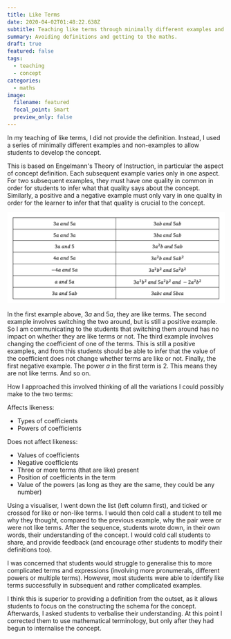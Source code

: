 ```yaml
---
title: Like Terms
date: 2020-04-02T01:48:22.638Z
subtitle: Teaching like terms through minimally different examples and non-examples.
summary: Avoiding definitions and getting to the maths.
draft: true
featured: false
tags:
  - teaching
  - concept
categories:
  - maths
image:
  filename: featured
  focal_point: Smart
  preview_only: false
---
```

In my teaching of like terms, I did not provide the definition. Instead, I used a series of minimally different examples and non-examples to allow students to develop the concept.

This is based on Engelmann's Theory of Instruction, in particular the aspect of concept definition. Each subsequent example varies only in one aspect. For two subsequent examples, they must have one quality in common in order for students to infer what that quality says about the concept. Similarly, a positive and a negative example must only vary in one quality in order for the learner to infer that that quality is crucial to the concept.

![](screen-shot-2020-04-17-at-7.45.45-pm.png "Sequence of Like Terms")

In the first example above, $3a$ and $5a$, they are like terms. The second example involves switching the two around, but is still a positive example. So I am communicating to the students that switching them around has no impact on whether they are like terms or not. The third example involves changing the coefficient of one of the terms. This is still a positive examples, and from this students should be able to infer that the value of the coefficient does not change whether terms are like or not. Finally, the first negative example. The power $a$ in the first term is 2. This means they are not like terms. And so on.

How I approached this involved thinking of all the variations I could possibly make to the two terms:

Affects likeness:

* Types of coefficients
* Powers of coefficients

Does not affect likeness:

* Values of coefficients
* Negative coefficients
* Three or more terms (that are like) present
* Position of coefficients in the term
* Value of the powers (as long as they are the same, they could be any number)

Using a visualiser, I went down the list (left column first), and ticked or crossed for like or non-like terms. I would then cold call a student to tell me why they thought, compared to the previous example, why the pair were or were not like terms. After the sequence, students wrote down, in their own words, their understanding of the concept. I would cold call students to share, and provide feedback (and encourage other students to modify their definitions too).

I was concerned that students would struggle to generalise this to more complicated terms and expressions (involving more pronumerals, different powers or multiple terms). However, most students were able to identify like terms successfully in subsequent and rather complicated examples.

I think this is superior to providing a definition from the outset, as it allows students to focus on the constructing the schema for the concept. Afterwards, I asked students to verbalise their understanding. At this point I corrected them to use mathematical terminology, but only after they had begun to internalise the concept.